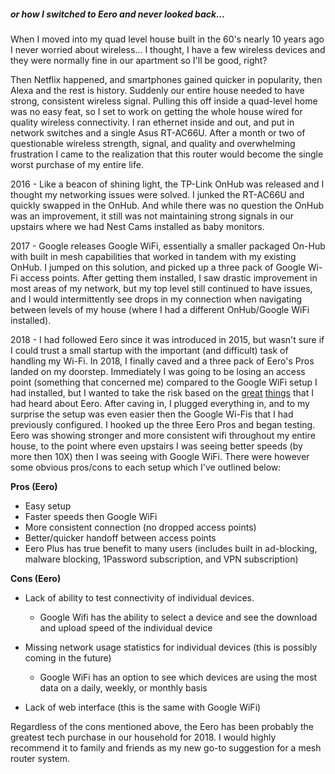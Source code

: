 ##### or how I switched to Eero and never looked back...

When I moved into my quad level house built in the 60's nearly 10 years ago I never worried about wireless... I thought, I have a few wireless devices and they were normally fine in our apartment so I'll be good, right? 

Then Netflix happened, and smartphones gained quicker in popularity, then Alexa and the rest is history. Suddenly our entire house needed to have strong, consistent wireless signal. Pulling this off inside a quad-level home was no easy feat, so I set to work on getting the whole house wired for quality wireless connectivity. I ran ethernet inside and out, and put in network switches and a single Asus RT-AC66U. After a month or two of questionable wireless strength, signal, and quality and overwhelming frustration I came to the realization that this router would become the single worst purchase of my entire life. 

2016 - Like a beacon of shining light, the TP-Link OnHub was released and I thought my networking issues were solved. I junked the RT-AC66U and quickly swapped in the OnHub. And while there was no question the OnHub was an improvement, it still was not maintaining strong signals in our upstairs where we had Nest Cams installed as baby monitors. 

2017 - Google releases Google WiFi, essentially a smaller packaged On-Hub with built in mesh capabilities that worked in tandem with my existing OnHub. I jumped on this solution, and picked up a three pack of Google Wi-Fi access points. After getting them installed, I saw drastic improvement in most areas of my network, but my top level still continued to have issues, and I would intermittently see drops in my connection when navigating between levels of my house (where I had a different OnHub/Google WiFi installed). 

2018 - I had followed Eero since it was introduced in 2015, but wasn't sure if I could trust a small startup with the important (and difficult) task of handling my Wi-Fi.  In 2018, I finally caved and a three pack of Eero's Pros landed on my doorstep. Immediately I was going to be losing an access point (something that concerned me) compared to the Google WiFi setup I had installed, but I wanted to take the risk based on the [great](https://thewirecutter.com/reviews/best-wi-fi-mesh-networking-kits/) [things](https://www.wsj.com/articles/kill-your-wi-fi-dead-zones-the-best-mesh-systems-for-your-home-1544027154) that I had heard about Eero. After caving in, I plugged everything in, and to my surprise the setup was even easier then the Google Wi-Fis that I had previously configured. I hooked up the three Eero Pros and began testing. Eero was showing stronger and more consistent wifi throughout my entire house, to the point where even upstairs I was seeing better speeds (by more then 10X) then I was seeing with Google WiFi. There were however some obvious pros/cons to each setup which I've outlined below: 

**Pros (Eero)**

- Easy setup
- Faster speeds then Google WiFi
- More consistent connection (no dropped access points)
- Better/quicker handoff between access points
- Eero Plus has true benefit to many users (includes built in ad-blocking, malware blocking, 1Password subscription, and VPN subscription)



**Cons (Eero)**

- Lack of ability to test connectivity of individual devices. 

  - Google Wifi has the ability to select a device and see the download and upload speed of the individual device

- Missing network usage statistics for individual devices (this is possibly coming in the future)

  - Google WiFi has an option to see which devices are using the most data on a daily, weekly, or monthly basis

- Lack of web interface (this is the same with Google WiFi)


Regardless of the cons mentioned above, the Eero has been probably the greatest tech purchase in our household for 2018. I would highly recommend it to family and friends as my new go-to suggestion for a mesh router system. 

